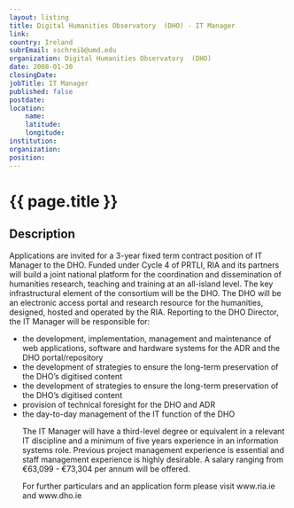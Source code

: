 ```yaml
---
layout: listing
title: Digital Humanities Observatory  (DHO) - IT Manager
link:
country: Ireland
subrEmail: sschreib@umd.edu
organization: Digital Humanities Observatory  (DHO) 
date: 2008-01-30
closingDate: 
jobTitle: IT Manager
published: false
postdate:
location:
	name: 
	latitude: 
	longitude: 
institution: 
organization: 
position: 
--- 
```



# {{ page.title }}

## Description



<p>
Applications are invited for a 3-year fixed term contract position of IT Manager to the DHO. Funded under Cycle 4 of PRTLI, RIA and its partners will build a joint national platform for the coordination and dissemination of humanities research, teaching and training at an all-island level. The key infrastructural element of the consortium will be the DHO. The DHO will be an electronic access portal and 
research resource for the humanities, designed, hosted and operated by the RIA. Reporting to the DHO Director, the IT Manager will be responsible for:
<ul>
<li>the development, implementation, management and maintenance of web applications, software and hardware systems for the ADR and the DHO portal/repository</li>
<li>the development of strategies to ensure the long-term preservation of the DHO’s digitised content</li>
<li>the development of strategies to ensure the long-term preservation of the DHO’s digitised content</li>
<li>provision of technical foresight for the DHO and ADR </li>
<li>the day-to-day management of the IT function of the DHO</li>

The IT Manager will have a third-level degree or equivalent in a relevant IT discipline and a minimum of five years experience in an information systems role. Previous project management experience is essential and staff management experience is highly desirable. A salary ranging from €63,099 - €73,304 per annum will be offered. </p>

<p>For further particulars and an application form please visit www.ria.ie and www.dho.ie </p>

</p>
